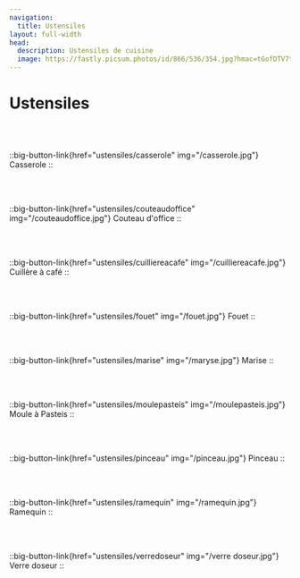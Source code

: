 ```yaml
---
navigation:
  title: Ustensiles
layout: full-width
head:
  description: Ustensiles de cuisine
  image: https://fastly.picsum.photos/id/866/536/354.jpg?hmac=tGofDTV7tl2rprappPzKFiZ9vDh5MKj39oa2D--gqhA
---
```


# Ustensiles


<!--::big-button-link{href="ustensiles/assiette"}
Assiette
::

<br/>
<br/>

::big-button-link{href="ustensiles/batteur" img="/batteur.jpg"}
Batteur
::-->

<br/>
<br/>

::big-button-link{href="ustensiles/casserole" img="/casserole.jpg"}
Casserole
::

<br/>
<br/>

::big-button-link{href="ustensiles/couteaudoffice" img="/couteaudoffice.jpg"}
Couteau d'office
::

<br/>
<br/>

::big-button-link{href="ustensiles/cuilliereacafe" img="/cuilliereacafe.jpg"}
Cuillère à café
::

<br/>
<br/>

<!--::big-button-link{href="ustensiles/emportepiece" img="/emportepiece.jpg"}
Emporte pièce
::

<br/>
<br/>-->

::big-button-link{href="ustensiles/fouet" img="/fouet.jpg"}
Fouet
::

<br/>
<br/>

<!--::big-button-link{href="ustensiles/louche" img="/louche.jpg"}
Louche
::

<br/>
<br/> -->

::big-button-link{href="ustensiles/marise" img="/maryse.jpg"}
Marise
::

<br/>
<br/>

::big-button-link{href="ustensiles/moulepasteis" img="/moulepasteis.jpg"}
Moule à Pasteis
::

<br/>
<br/>

<!--::big-button-link{href="ustensiles/papiersulfurise" img="/papiercuisson.jpg"}
Papier sulfurisé
::

<br/>
<br/>-->



::big-button-link{href="ustensiles/pinceau" img="/pinceau.jpg"}
Pinceau
::

<!-- ::big-button-link{href="ustensiles/plaquedecuisson" img="/plaquedecuisson.jpg"}
Plaque de cuisson
::

::big-button-link{href="ustensiles/poeleacrepe" img="/poeleacrepe.jpg"}
Poêle à crêpe
::

<br/>
<br/>-->

<br/>
<br/>

::big-button-link{href="ustensiles/ramequin" img="/ramequin.jpg"}
Ramequin
::

<br/>
<br/>

<!--::big-button-link{href="ustensiles/rouleauapatisserie" img="/rouleauapatisserie.jpg"}
Rouleau à pâtisserie
::
<br/>
<br/>

::big-button-link{href="ustensiles/saladier" img="/saladier.jpg"}
Saladier
::


<!--::big-button-link{href="ustensiles/spatule" img="/spatule.jpg"}
Spatule
::

<br/>
<br/>

::big-button-link{href="ustensiles/torchon" img="/torchon.jpg"}
Torchon
::

<br/>
<br/>-->

::big-button-link{href="ustensiles/verredoseur" img="/verre doseur.jpg"}
Verre doseur
::